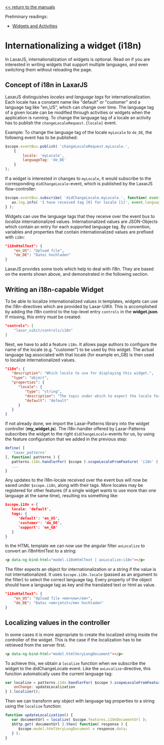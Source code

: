 [<< return to the manuals](index.md)

Preliminary readings:

* [Widgets and Activities](widgets_and_activities.md)

# Internationalizing a widget (i18n)

In LaxarJS, internationalization of widgets is optional.
Read on if you are interested in writing widgets that support multiple languages, and even switching them without reloading the page.


## Concept of i18n in LaxarJS

LaxarJS distinguishes _locales_ and _language tags_ for internationalization.
Each locale has a constant name like "default" or "customer" and a language tag like "en_US", which can change over time.
The language tag of a given locale can be modified through activities or widgets when the application is running.
To change the language tag of a locale an activity has to publish the `changeLocaleRequest.{locale}` event.

Example: To change the language tag of the locale `myLocale` to `de_DE`, the following event has to be published:
```javascript
$scope.eventBus.publish( 'changeLocaleRequest.myLocale.',
	{ 
		locale: 'myLocale', 
		languageTag: 'de_DE' 
	}
);
```

If a widget is interested in changes to `myLocale`, it would subscribe to the corresponding `didChangeLocale`-event, which is published by the LaxarJS flow-controller:
```javascript
$scope.eventBus.subscribe( 'didChangeLocale.myLocale.', function( event ) {
   ax.log.info( 'I have received tag [0] for locale [1]', event.languageTag, event.locale );
} );
```

Widgets can use the language tags that they receive over the event bus to _localize_ internationalized values.
Internationalized values are JSON-Objects which contain an entry for each supported language tag.
By convention, variables and properties that contain internationalized values are prefixed with `i18n`:
```json
"i18nHtmlText": {
	"en_US": "Upload file",
	"de_DE": "Datei hochladen"
}
```

LaxarJS provides some tools which help to deal with i18n.
They are based on the events shown above, and demonstrated in the following section.

   
## Writing an i18n-capable Widget

To be able to localize internationalized values in templates, widgets can use the i18n-directives which are provided by Laxar-UiKit.
This is accomplished by adding the i18n control to the top-level entry `controls` in the **widget.json**.
If missing, this entry must be created:
```json
"controls": [
	"laxar_uikit/controls/i18n"
]
```

Next, we have to add a feature `i18n`.
It allows page authors to configure the name of the locale (e.g. "customer") to be used by this widget.
The actual language tag associated with that locale (for example en_GB) is then used to localize internationalized values.
```json
"i18n": {
   "description": "Which locale to use for displaying this widget.",
   "type": "object",
   "properties": {
      "locale": {
         "type": "string",
         "description": "The topic under which to expect the locale for this widget.",
         "default": "default"
      }
   }
}
```

If not already done, we import the Laxar-Patterns library into the widget controller (**my_widget.js**).
The i18n-handler offered by Laxar-Patterns subscribes the widget to the right `didChangeLocale`-events for us, by using the feature configuration that we added in the previous step:
```javascript
define( [   
   'laxar_patterns'
], function( patterns ) {
   patterns.i18n.handlerFor( $scope ).scopeLocaleFromFeature( 'i18n' );
   ...
}
```

Any updates to the i18n-locale received over the event bus will now be saved under `$scope.i18n`, along with their tags.
More locales may be registered for other features (if a single widget wants to use more than one language at the same time), resulting ins something like:
```json
$scope.i18n = {      
   locale: 'default',
   tags: {
      'default': 'en_US',
      'customer': 'de_DE',
      'support': 'en_GB'
   }
}
```  
  

In the HTML template we can now use the angular filter `axLocalize` to convert an i18nHtmlText to a string:
```html
<p data-ng-bind-html="model.i18nHtmlText | axLocalize:i18n"></p>
```

The filter expects an object for internationalization or a string if the value is not internationalized.
It uses ``$scope.i18n.locale`` (passed as an argument to the filter) to select the correct language tag.
Every property of the object should have a language tag as key and the translated text or html as value.
```json
"i18nHtmlText": {
	"en_US": "Upload file <em>now</em>",
	"de_DE": "Datei <em>jetzt</em> hochladen"
}
```


## Localizing values in the controller

In some cases it is more appropriate to create the localized string inside the controller of the widget.
This is the case if the localization has to be retrieved from the server first.
```html
<p data-ng-bind-html="model.htmlVeryLongDocument"></p>
```

To achieve this, we obtain a `localize` function when we subscribe the widget to the didChangeLocale event.
Like the `axLocalize`-directive, this function automatically uses the current language tag:
```javascript
var localize = patterns.i18n.handlerFor( $scope ).scopeLocaleFromFeature( 'i18n', {
	onChange: updateLocalization
} ).localizer();
```   

Then we can transform any object with language tag properties to a string using the `localize` function:

```javascript
function updateLocalization() {
   var documentUrl = localize( $scope.features.i18nDocumentUrl );
   $http.get( documentUrl ).then( function( response ) {
      $scope.model.htmlVeryLongDocument = response.data;
   } );
}
```
